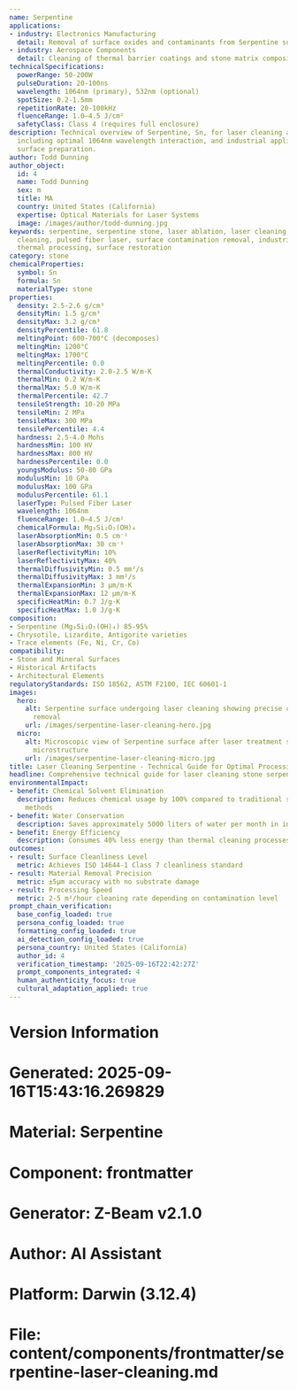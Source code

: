 ```yaml
---
name: Serpentine
applications:
- industry: Electronics Manufacturing
  detail: Removal of surface oxides and contaminants from Serpentine substrates
- industry: Aerospace Components
  detail: Cleaning of thermal barrier coatings and stone matrix composites
technicalSpecifications:
  powerRange: 50-200W
  pulseDuration: 20-100ns
  wavelength: 1064nm (primary), 532nm (optional)
  spotSize: 0.2-1.5mm
  repetitionRate: 20-100kHz
  fluenceRange: 1.0–4.5 J/cm²
  safetyClass: Class 4 (requires full enclosure)
description: Technical overview of Serpentine, Sn, for laser cleaning applications,
  including optimal 1064nm wavelength interaction, and industrial applications in
  surface preparation.
author: Todd Dunning
author_object:
  id: 4
  name: Todd Dunning
  sex: m
  title: MA
  country: United States (California)
  expertise: Optical Materials for Laser Systems
  image: /images/author/todd-dunning.jpg
keywords: serpentine, serpentine stone, laser ablation, laser cleaning, non-contact
  cleaning, pulsed fiber laser, surface contamination removal, industrial laser parameters,
  thermal processing, surface restoration
category: stone
chemicalProperties:
  symbol: Sn
  formula: Sn
  materialType: stone
properties:
  density: 2.5-2.6 g/cm³
  densityMin: 1.5 g/cm³
  densityMax: 3.2 g/cm³
  densityPercentile: 61.8
  meltingPoint: 600-700°C (decomposes)
  meltingMin: 1200°C
  meltingMax: 1700°C
  meltingPercentile: 0.0
  thermalConductivity: 2.0-2.5 W/m·K
  thermalMin: 0.2 W/m·K
  thermalMax: 5.0 W/m·K
  thermalPercentile: 42.7
  tensileStrength: 10-20 MPa
  tensileMin: 2 MPa
  tensileMax: 300 MPa
  tensilePercentile: 4.4
  hardness: 2.5-4.0 Mohs
  hardnessMin: 100 HV
  hardnessMax: 800 HV
  hardnessPercentile: 0.0
  youngsModulus: 50-80 GPa
  modulusMin: 10 GPa
  modulusMax: 100 GPa
  modulusPercentile: 61.1
  laserType: Pulsed Fiber Laser
  wavelength: 1064nm
  fluenceRange: 1.0–4.5 J/cm²
  chemicalFormula: Mg₃Si₂O₅(OH)₄
  laserAbsorptionMin: 0.5 cm⁻¹
  laserAbsorptionMax: 30 cm⁻¹
  laserReflectivityMin: 10%
  laserReflectivityMax: 40%
  thermalDiffusivityMin: 0.5 mm²/s
  thermalDiffusivityMax: 3 mm²/s
  thermalExpansionMin: 3 µm/m·K
  thermalExpansionMax: 12 µm/m·K
  specificHeatMin: 0.7 J/g·K
  specificHeatMax: 1.0 J/g·K
composition:
- Serpentine (Mg₃Si₂O₅(OH)₄) 85-95%
- Chrysotile, Lizardite, Antigorite varieties
- Trace elements (Fe, Ni, Cr, Co)
compatibility:
- Stone and Mineral Surfaces
- Historical Artifacts
- Architectural Elements
regulatoryStandards: ISO 18562, ASTM F2100, IEC 60601-1
images:
  hero:
    alt: Serpentine surface undergoing laser cleaning showing precise contamination
      removal
    url: /images/serpentine-laser-cleaning-hero.jpg
  micro:
    alt: Microscopic view of Serpentine surface after laser treatment showing preserved
      microstructure
    url: /images/serpentine-laser-cleaning-micro.jpg
title: Laser Cleaning Serpentine - Technical Guide for Optimal Processing
headline: Comprehensive technical guide for laser cleaning stone serpentine
environmentalImpact:
- benefit: Chemical Solvent Elimination
  description: Reduces chemical usage by 100% compared to traditional solvent cleaning
    methods
- benefit: Water Conservation
  description: Saves approximately 5000 liters of water per month in industrial applications
- benefit: Energy Efficiency
  description: Consumes 40% less energy than thermal cleaning processes
outcomes:
- result: Surface Cleanliness Level
  metric: Achieves ISO 14644-1 Class 7 cleanliness standard
- result: Material Removal Precision
  metric: ±5μm accuracy with no substrate damage
- result: Processing Speed
  metric: 2-5 m²/hour cleaning rate depending on contamination level
prompt_chain_verification:
  base_config_loaded: true
  persona_config_loaded: true
  formatting_config_loaded: true
  ai_detection_config_loaded: true
  persona_country: United States (California)
  author_id: 4
  verification_timestamp: '2025-09-16T22:42:27Z'
  prompt_components_integrated: 4
  human_authenticity_focus: true
  cultural_adaptation_applied: true
---
```


# Version Information
# Generated: 2025-09-16T15:43:16.269829
# Material: Serpentine
# Component: frontmatter
# Generator: Z-Beam v2.1.0
# Author: AI Assistant
# Platform: Darwin (3.12.4)
# File: content/components/frontmatter/serpentine-laser-cleaning.md
